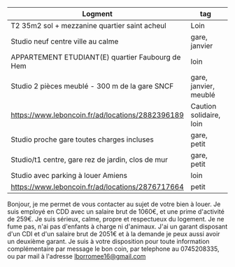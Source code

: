 | Logment                                            | tag                        | envoyé | Loyer | Surface |
|----------------------------------------------------|----------------------------|--------|-------|---------|
| T2 35m2 sol + mezzanine quartier saint acheul      | Loin                       |        | 450   | 25      |
| Studio neuf centre ville au calme                  | gare, janvier              |        | 410   | 20      |
| APPARTEMENT ETUDIANT(E) quartier Faubourg de Hem   | loin                       |        | 450   | 25      |
| Studio 2 pièces meublé - 300 m de la gare SNCF     | gare, janvier, meublé      |        | 440   | 22      |
| https://www.leboncoin.fr/ad/locations/2882396189   | Caution solidaire, loin    |        | 430   | 30      |
| Studio proche gare toutes charges incluses         | gare, petit                |        | 440   | 17      |
| Studio/t1 centre, gare rez de jardin, clos de mur  | gare, petit                |        | 420   | 21      |
| Studio avec parking à louer Amiens                 | loin                       |        | 450   | 24      |
| https://www.leboncoin.fr/ad/locations/2876717664   | petit                      |        | 360   | 20      |




Bonjour, je me permet de vous contacter au sujet de votre bien à louer. 
Je suis employé en CDD avec un salaire brut de 1060€, et une prime d'activité de 259€. Je suis sérieux, calme, propre et respectueux du logement. Je ne fume pas, n'ai pas d'enfants à charge ni d'animaux. 
J'ai un garant disposant d'un CDI et d'un salaire brut de 2051€ et à la demande je peux aussi avoir un deuxième garant.
Je suis à votre disposition pour toute information complémentaire par message le bon coin, par telephone au 0745208335, ou par mail à l'adresse lborromee16@gmail.com
